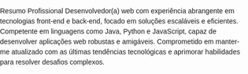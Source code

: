 <!DOCTYPE html>
<html >
<head>
    <meta charset="UTF-8">
    <meta name="viewport" content="width=device-width, initial-scale=1.0">
    <title>INGRID LOUISE </title>
    <style>
        body {
            font-family: Arial, sans-serif;
            margin: 0;
            padding: 0;
        }
        .container {
            max-width: 800px;
            margin: auto;
            padding: 20px;
        }
        h1 {
            color: #333;
        }
        h2 {
            color: #666;
        }
        p {
            line-height: 1.5;
        }
    </style>
</head>
<body>
    
Resumo Profissional
Desenvolvedor(a) web com experiência abrangente em tecnologias front-end e back-end, focado em soluções escaláveis e eficientes. Competente em linguagens como Java, Python e JavaScript, capaz de desenvolver aplicações web robustas e amigáveis. Comprometido em manter-me atualizado com as últimas tendências tecnológicas e aprimorar habilidades para resolver desafios complexos.

        

</body>
</html>
